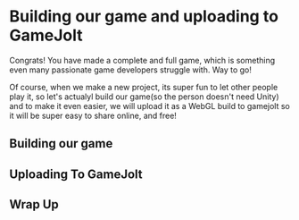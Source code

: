 # Building our game and uploading to GameJolt
Congrats! You have made a complete and full game, which is something even many passionate game developers struggle with. Way to go!

Of course, when we make a new project, its super fun to let other people play it, so let's actualyl build our game(so the person doesn't need Unity) and to make it even easier, we will upload it as a WebGL build to gamejolt so it will be super easy to share online, and free!

## Building our game
## Uploading To GameJolt
## Wrap Up
